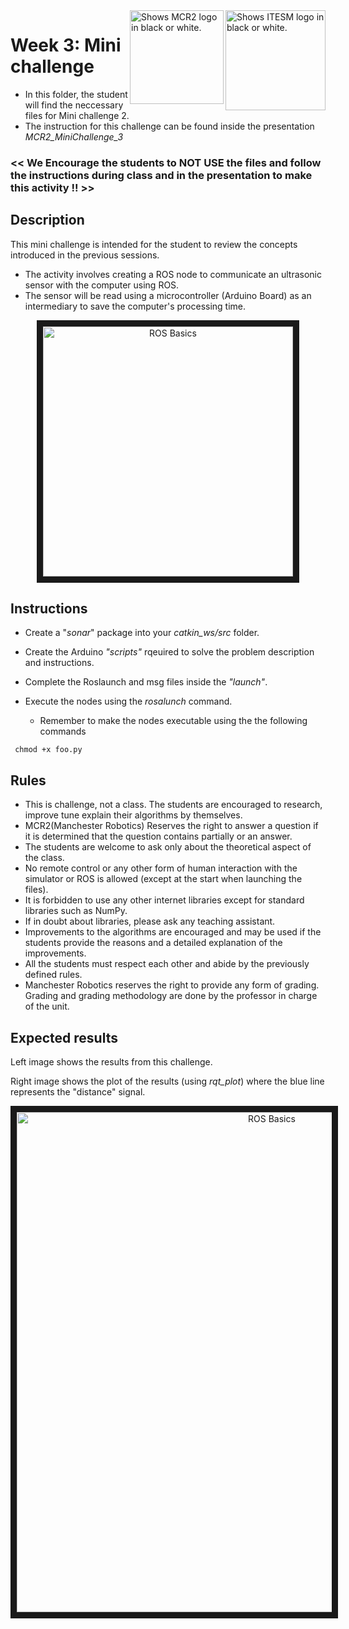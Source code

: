 <picture>
  <source media="(prefers-color-scheme: dark)" srcset="https://github.com/ManchesterRoboticsLtd/MR3001C_Cyber-Physical_Systems_I/blob/main/Misc/Logos/Logotipo%20Vertical%20Bco_Transparente.png">
  <source media="(prefers-color-scheme: light)" srcset="https://github.com/ManchesterRoboticsLtd/MR3001C_Cyber-Physical_Systems_I/blob/main/Misc/Logos/Logotipo%20Vertical%20Azul%20transparente.png">
  <img alt="Shows ITESM logo in black or white." width="160" align="right">
</picture>

<picture>
  <source media="(prefers-color-scheme: dark)" srcset="https://github.com/ManchesterRoboticsLtd/MR3001C_Cyber-Physical_Systems_I/blob/main/Misc/Logos/MCR2_Logo_White.png">
  <source media="(prefers-color-scheme: light)" srcset="https://github.com/ManchesterRoboticsLtd/MR3001C_Cyber-Physical_Systems_I/blob/main/Misc/Logos/MCR2_Logo_Black.png">
  <img alt="Shows MCR2 logo in black or white." width="150" align="right">
</picture>

# Week 3: Mini challenge

* In this folder, the student will find the neccessary files for Mini challenge 2.
* The instruction for this challenge can be found inside the presentation *MCR2_MiniChallenge_3*

### << We Encourage the students to NOT USE the files and follow the instructions during class and in the presentation to make this activity !! >>

## Description
This mini challenge is intended for the student to review the concepts introduced in the previous sessions.
* The activity involves creating a ROS node to communicate an ultrasonic sensor with the computer using ROS.
* The sensor will be read using a microcontroller (Arduino Board) as an intermediary to save the computer's processing time.

<p align="center"><img src="https://github.com/ManchesterRoboticsLtd/MR3001C_Cyber-Physical_Systems_I/assets/67285979/c5d71f1a-48dd-495b-826d-e55c61f6d8eb" 
alt="ROS Basics" width="400" border="10"/></p>


## Instructions

* Create a "*sonar*" package into your *catkin_ws/src* folder.
* Create the Arduino *"scripts"* rqeuired to solve the problem description and instructions.
* Complete the Roslaunch and msg files inside the *"launch"*.
* Execute the nodes using the *rosalunch* command.

  - Remember to make the nodes executable using the the following commands
```
 chmod +x foo.py
```

## Rules
  * This is challenge, not a class. The students are encouraged to research, improve tune explain their algorithms by themselves.
  * MCR2(Manchester Robotics) Reserves the right to answer a question if it is determined that the question contains partially or an answer.
  * The students are welcome to ask only about the theoretical aspect of the class.
  * No remote control or any other form of human interaction with the simulator or ROS is allowed (except at the start when launching the files).
  * It is forbidden to use any other internet libraries except for standard libraries such as NumPy.
  * If in doubt about libraries, please ask any teaching assistant.
  * Improvements to the algorithms are encouraged and may be used if the students provide the reasons and a detailed explanation of the improvements.
  * All the students must respect each other and abide by the previously defined rules.
  * Manchester Robotics reserves the right to provide any form of grading. Grading and grading methodology are done by the professor in charge of the unit.

  
  ## Expected results
  Left image shows the results from this challenge. 
  
  Right image shows the plot of the results (using *rqt_plot*) where the blue line represents the "distance" signal.
  
  <p align="center"><img src="https://github.com/ManchesterRoboticsLtd/MR3001C_Cyber-Physical_Systems_I/assets/67285979/b34adf38-4f40-44bd-982a-67ad4ab37deb" 
alt="ROS Basics" width="800" border="10"/></p>
